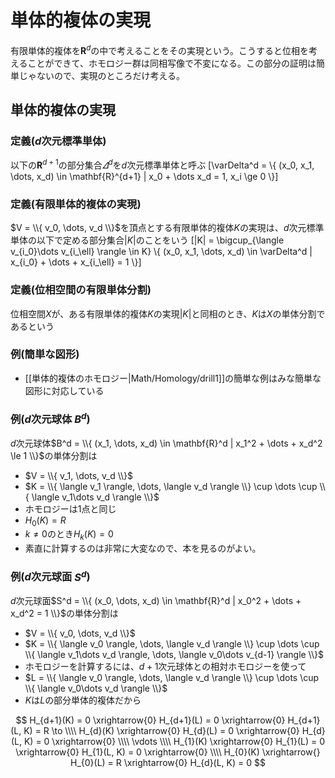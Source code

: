 # 単体的複体の実現

有限単体的複体を$\mathbf{R}^d$の中で考えることをその実現という。こうすると位相を考えることができて、ホモロジー群は同相写像で不変になる。この部分の証明は簡単じゃないので、実現のところだけ考える。

## 単体的複体の実現

### 定義($d$次元標準単体)

以下の$\mathbf{R}^{d+1}$の部分集合$\varDelta^d$を$d$次元標準単体と呼ぶ
[\varDelta^d = \\{ (x_0, x_1, \dots, x_d) \in \mathbf{R}^{d+1} | x_0 + \dots x_d = 1, x_i \ge 0 \\}]

### 定義(有限単体的複体の実現)

$V = \\{ v_0, \dots, v_d \\}$を頂点とする有限単体的複体$K$の実現は、$d$次元標準単体の以下で定める部分集合$|K|$のことをいう
[|K| = \bigcup_{\langle v_{i_0}\dots v_{i_\ell} \rangle \in K} \\{ (x_0, x_1, \dots, x_d) \in \varDelta^d | x_{i_0} + \dots + x_{i_\ell} = 1 \\}]

### 定義(位相空間の有限単体分割)

位相空間$X$が、ある有限単体的複体$K$の実現$|K|$と同相のとき、$K$は$X$の単体分割であるという

### 例(簡単な図形)

* [[単体的複体のホモロジー|Math/Homology/drill1]]の簡単な例はみな簡単な図形に対応している

### 例($d$次元球体 $B^d$)

$d$次元球体$B^d = \\{ (x_1, \dots, x_d) \in \mathbf{R}^d | x_1^2 + \dots + x_d^2 \le 1 \\}$の単体分割は

* $V = \\{ v_1, \dots, v_d \\}$
* $K = \\{ \langle v_1 \rangle, \dots, \langle v_d \rangle \\} \cup \dots \cup \\{ \langle v_1\dots v_d \rangle \\}$
* ホモロジーは1点と同じ
* $H_0(K) = R$
* $k \ne 0$のとき$H_k(K) = 0$
* 素直に計算するのは非常に大変なので、本を見るのがよい。

### 例($d$次元球面 $S^d$)

$d$次元球面$S^d = \\{ (x_0, \dots, x_d) \in \mathbf{R}^d | x_0^2 + \dots + x_d^2 = 1 \\}$の単体分割は

* $V = \\{ v_0, \dots, v_d \\}$
* $K = \\{ \langle v_0 \rangle, \dots, \langle v_d \rangle \\} \cup \dots \cup \\{ \langle v_1\dots v_d \rangle, \dots,  \langle v_0\dots v_{d-1} \rangle \\}$
* ホモロジーを計算するには、$d+1$次元球体との相対ホモロジーを使って
* $L = \\{ \langle v_0 \rangle, \dots, \langle v_d \rangle \\} \cup \dots \cup \\{ \langle v_0\dots v_d \rangle \\}$
* $K$は$L$の部分単体的複体だから

$$ H_{d+1}(K) = 0 \xrightarrow{0} H_{d+1}(L) = 0 \xrightarrow{0} H_{d+1}(L, K) = R \to \\\\
H_{d}(K) \xrightarrow{0} H_{d}(L) = 0 \xrightarrow{0} H_{d}(L, K) = 0 \xrightarrow{0} \\\\
\vdots \\\\
H_{1}(K) \xrightarrow{0} H_{1}(L) = 0 \xrightarrow{0} H_{1}(L, K) = 0 \xrightarrow{0} \\\\
H_{0}(K) \xrightarrow{} H_{0}(L) = R \xrightarrow{0} H_{d}(L, K) = 0
$$
